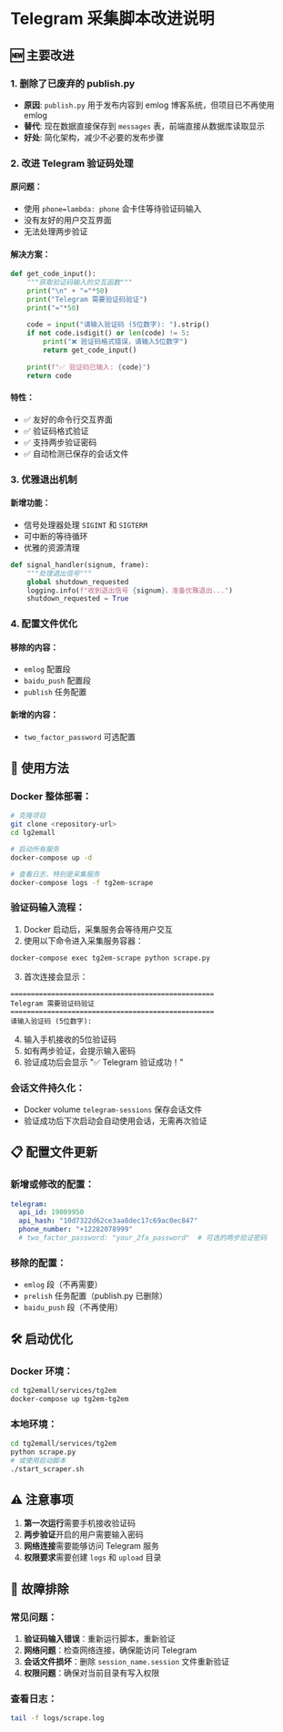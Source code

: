 # Telegram 采集脚本改进说明

## 🆕 主要改进

### 1. 删除了已废弃的 publish.py
- **原因**: `publish.py` 用于发布内容到 emlog 博客系统，但项目已不再使用 emlog
- **替代**: 现在数据直接保存到 `messages` 表，前端直接从数据库读取显示
- **好处**: 简化架构，减少不必要的发布步骤

### 2. 改进 Telegram 验证码处理

#### 原问题：
- 使用 `phone=lambda: phone` 会卡住等待验证码输入
- 没有友好的用户交互界面
- 无法处理两步验证

#### 解决方案：
```python
def get_code_input():
    """获取验证码输入的交互函数"""
    print("\n" + "="*50)
    print("Telegram 需要验证码验证")
    print("="*50)
    
    code = input("请输入验证码 (5位数字): ").strip()
    if not code.isdigit() or len(code) != 5:
        print("❌ 验证码格式错误，请输入5位数字")
        return get_code_input()
    
    print(f"✅ 验证码已输入: {code}")
    return code
```

#### 特性：
- ✅ 友好的命令行交互界面
- ✅ 验证码格式验证
- ✅ 支持两步验证密码
- ✅ 自动检测已保存的会话文件

### 3. 优雅退出机制

#### 新增功能：
- 信号处理器处理 `SIGINT` 和 `SIGTERM`
- 可中断的等待循环
- 优雅的资源清理

```python
def signal_handler(signum, frame):
    """处理退出信号"""
    global shutdown_requested
    logging.info(f"收到退出信号 {signum}，准备优雅退出...")
    shutdown_requested = True
```

### 4. 配置文件优化

#### 移除的内容：
- `emlog` 配置段
- `baidu_push` 配置段
- `publish` 任务配置

#### 新增的内容：
- `two_factor_password` 可选配置

## 🚀 使用方法

### Docker 整体部署：
```bash
# 克隆项目
git clone <repository-url>
cd lg2emall

# 启动所有服务
docker-compose up -d

# 查看日志，特别是采集服务
docker-compose logs -f tg2em-scrape
```

### 验证码输入流程：
1. Docker 启动后，采集服务会等待用户交互
2. 使用以下命令进入采集服务容器：
```bash
docker-compose exec tg2em-scrape python scrape.py
```

3. 首次连接会显示：
```
==================================================
Telegram 需要验证码验证
==================================================
请输入验证码 (5位数字): 
```

4. 输入手机接收的5位验证码
5. 如有两步验证，会提示输入密码
6. 验证成功后会显示 "✅ Telegram 验证成功！"

### 会话文件持久化：
- Docker volume `telegram-sessions` 保存会话文件
- 验证成功后下次启动会自动使用会话，无需再次验证

## 📋 配置文件更新

### 新增或修改的配置：
```yaml
telegram:
  api_id: 19089950
  api_hash: "10d7322d62ce3aa8dec17c69ac0ec847"
  phone_number: "+12282078999"
  # two_factor_password: "your_2fa_password"  # 可选的两步验证密码
```

### 移除的配置：
- `emlog` 段（不再需要）
- `prelish` 任务配置（publish.py 已删除）
- `baidu_push` 段（不再使用）

## 🛠 启动优化

### Docker 环境：
```bash
cd tg2emall/services/tg2em
docker-compose up tg2em-tg2em
```

### 本地环境：
```bash
cd tg2emall/services/tg2em
python scrape.py
# 或使用启动脚本
./start_scraper.sh
```

## ⚠️ 注意事项

1. **第一次运行**需要手机接收验证码
2. **两步验证**开启的用户需要输入密码
3. **网络连接**需要能够访问 Telegram 服务
4. **权限要求**需要创建 `logs` 和 `upload` 目录

## 🔧 故障排除

### 常见问题：

1. **验证码输入错误**：重新运行脚本，重新验证
2. **网络问题**：检查网络连接，确保能访问 Telegram
3. **会话文件损坏**：删除 `session_name.session` 文件重新验证
4. **权限问题**：确保对当前目录有写入权限

### 查看日志：
```bash
tail -f logs/scrape.log
```
